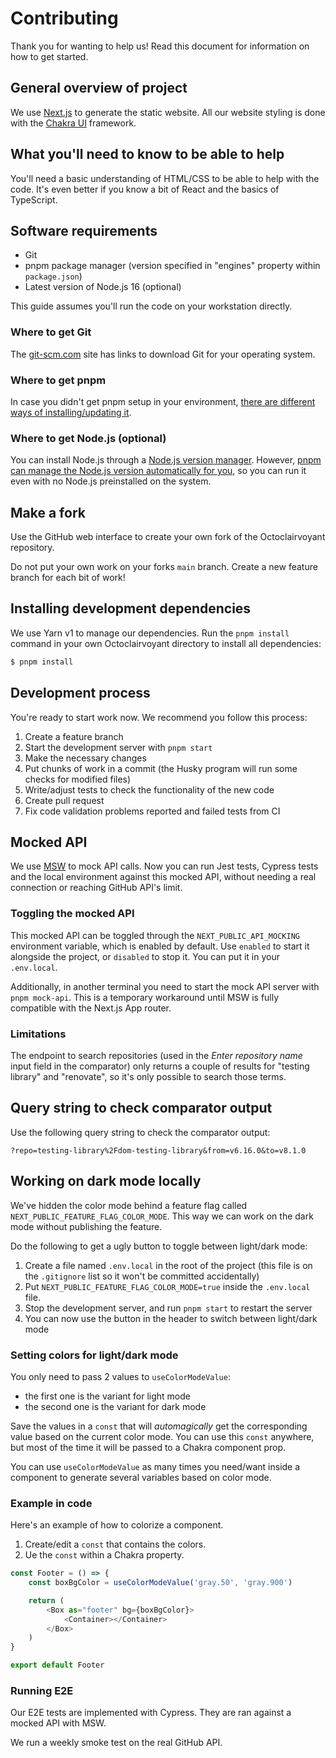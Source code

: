 # Contributing

Thank you for wanting to help us!
Read this document for information on how to get started.

## General overview of project

We use [Next.js](https://nextjs.org/) to generate the static website.
All our website styling is done with the [Chakra UI](https://chakra-ui.com/) framework.

## What you'll need to know to be able to help

You'll need a basic understanding of HTML/CSS to be able to help with the code.
It's even better if you know a bit of React and the basics of TypeScript.

## Software requirements

- Git
- pnpm package manager (version specified in "engines" property within `package.json`)
- Latest version of Node.js 16 (optional)

This guide assumes you'll run the code on your workstation directly.

### Where to get Git

The [git-scm.com](https://git-scm.com/) site has links to download Git for your operating system.

### Where to get pnpm

In case you didn't get pnpm setup in your environment, [there are different ways of installing/updating it](https://pnpm.io/installation).

### Where to get Node.js (optional)

You can install Node.js through a [Node.js version manager](https://docs.npmjs.com/cli/v7/configuring-npm/install#using-a-node-version-manager-to-install-nodejs-and-npm).
However, [pnpm can manage the Node.js version automatically for you](https://pnpm.io/blog/2021/12/29/yearly-update#managing-nodejs-versions-since-v6120), so you can run it even with no Node.js preinstalled on the system.

## Make a fork

Use the GitHub web interface to create your own fork of the Octoclairvoyant repository.

Do not put your own work on your forks `main` branch.
Create a new feature branch for each bit of work!

## Installing development dependencies

We use Yarn v1 to manage our dependencies.
Run the `pnpm install` command in your own Octoclairvoyant directory to install all dependencies:

```bash
$ pnpm install
```

## Development process

You're ready to start work now.
We recommend you follow this process:

1. Create a feature branch
1. Start the development server with `pnpm start`
1. Make the necessary changes
1. Put chunks of work in a commit (the Husky program will run some checks for modified files)
1. Write/adjust tests to check the functionality of the new code
1. Create pull request
1. Fix code validation problems reported and failed tests from CI

## Mocked API

We use [MSW](https://mswjs.io/) to mock API calls.
Now you can run Jest tests, Cypress tests and the local environment against this mocked API, without needing a real connection or reaching GitHub API's limit.

### Toggling the mocked API

This mocked API can be toggled through the `NEXT_PUBLIC_API_MOCKING` environment variable, which is enabled by default.
Use `enabled` to start it alongside the project, or `disabled` to stop it.
You can put it in your `.env.local`.

Additionally, in another terminal you need to start the mock API server with `pnpm mock-api`. This is a temporary workaround until MSW is fully compatible with the Next.js App router.

### Limitations

The endpoint to search repositories (used in the _Enter repository name_ input field in the comparator) only returns a couple of results for "testing library" and "renovate", so it's only possible to search those terms.

## Query string to check comparator output

Use the following query string to check the comparator output:

```
?repo=testing-library%2Fdom-testing-library&from=v6.16.0&to=v8.1.0
```

## Working on dark mode locally

We've hidden the color mode behind a feature flag called `NEXT_PUBLIC_FEATURE_FLAG_COLOR_MODE`.
This way we can work on the dark mode without publishing the feature.

Do the following to get a ugly button to toggle between light/dark mode:

1. Create a file named `.env.local` in the root of the project (this file is on the `.gitignore` list so it won't be committed accidentally)
1. Put `NEXT_PUBLIC_FEATURE_FLAG_COLOR_MODE=true` inside the `.env.local` file.
1. Stop the development server, and run `pnpm start` to restart the server
1. You can now use the button in the header to switch between light/dark mode

### Setting colors for light/dark mode

You only need to pass 2 values to `useColorModeValue`:

- the first one is the variant for light mode
- the second one is the variant for dark mode

Save the values in a `const` that will _automagically_ get the corresponding value based on the current color mode.
You can use this `const` anywhere, but most of the time it will be passed to a Chakra component prop.

You can use `useColorModeValue` as many times you need/want inside a component to generate several variables based on color mode.

### Example in code

Here's an example of how to colorize a component.

1. Create/edit a `const` that contains the colors.
1. Ue the `const` within a Chakra property.

```typescript
const Footer = () => {
	const boxBgColor = useColorModeValue('gray.50', 'gray.900')

	return (
		<Box as="footer" bg={boxBgColor}>
			<Container></Container>
		</Box>
	)
}

export default Footer
```

### Running E2E

Our E2E tests are implemented with Cypress.
They are ran against a mocked API with MSW.

We run a weekly smoke test on the real GitHub API.
